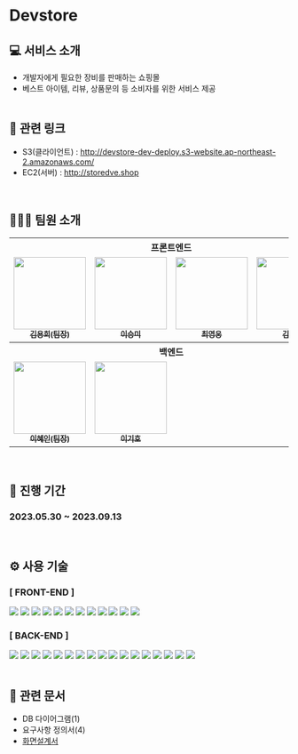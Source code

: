 # Devstore

## 💻 서비스 소개

- 개발자에게 필요한 장비를 판매하는 쇼핑몰
- 베스트 아이템, 리뷰, 상품문의 등 소비자를 위한 서비스 제공 <br/><br/>

## 📎 관련 링크

- S3(클라이언트) : http://devstore-dev-deploy.s3-website.ap-northeast-2.amazonaws.com/
- EC2(서버) : http://storedve.shop

<br/>

## 🧑🏻‍💻 팀원 소개

<table>
  <tbody>
    <tr><th colspan="4">프론트엔드</th></tr>
    <tr>
      <td align="center"><a href="https://github.com/kyhui1115"><img src="https://avatars.githubusercontent.com/u/113227749?v=4" width="130px;" alt=""/><br /><sub><b>김용희(팀장)</b></sub></a><br /></td>
      <td align="center"><a href="https://github.com/mya413"><img src="https://avatars.githubusercontent.com/u/77402599?v=4"
      width="130px;" alt=""/><br /><sub><b>이승미</b></sub></a><br /></td>
      <td align="center"><a href="https://github.com/memolovel"><img src="https://avatars.githubusercontent.com/u/112806153?s=400&u=d93ef9b0d6281ff3e0bd6aa72d6d75a143ec2894&v=4" width="130px;" alt=""/><br /><sub><b>최영웅</b></sub></a><br /></td>
      <td align="center"><a href="https://github.com/ASOpaper"><img src="https://avatars.githubusercontent.com/u/102563367?v=4" width="130px;" alt=""/><br /><sub><b>김현지</b></sub></a><br /></td>
    </tr>
    <tr><th colspan="4">백엔드</th></tr>
    <tr></tr>
      <td align="center"><a href="https://github.com/zoeee6"><img src="https://avatars.githubusercontent.com/u/97688557?v=4" width="130px;" alt=""/><br /><sub><b>이혜인(팀장)</b></sub></a><br /></td>
      <td align="center"><a href="https://github.com/LEEGIHO94"><img src="https://avatars.githubusercontent.com/u/116015708?v=4" width="130px;" alt=""/><br /><sub><b>이기호</b></sub></a><br /></td>
    </tr>
  </tbody>
</table>

<br/>

## 📆 진행 기간

### 2023.05.30 ~ 2023.09.13

<br/>

## ⚙️ 사용 기술

### [ FRONT-END ]

<div>
    <img src="https://img.shields.io/badge/Typescript-3178C6?style=flat-square&logo=Typescript&logoColor=white"/>
    <img src="https://img.shields.io/badge/Tailwind CSS-06B6D4?style=flat-square&logo=Tailwind CSS&logoColor=white"/>
    <img src="https://img.shields.io/badge/React-61DAFB?style=flat-square&logo=React&logoColor=black"/>
    <img src="https://img.shields.io/badge/Redux-764ABC?style=flat-square&logo=Redux&logoColor=white">
    <img src="https://img.shields.io/badge/HTML5-E34F26?style=flat-square&logo=html5&logoColor=white"/>
    <img src="https://img.shields.io/badge/CSS3-1572B6?style=flat-square&logo=css3&logoColor=white"/>
    <img src="https://img.shields.io/badge/AXIOS-000000?style=flat-square&logo=AXIOS&logoColor=white"/>
    <img src="https://img.shields.io/badge/amazons3-569A31?style=flat-square&logo=amazons3&logoColor=white"/>
    <img src="https://img.shields.io/badge/AWS SDK-232F3E?style=flat-square&logo=AWS SDK&logoColor=white"/>
    <img src="https://img.shields.io/badge/eslint-4B32C3?style=flat-square&logo=eslint&logoColor=white"/>
    <img src="https://img.shields.io/badge/prettier-F7B93E?style=flat-square&logo=prettier&logoColor=black"/>
    <img src="https://img.shields.io/badge/figma-F24E1E?style=flat-square&logo=figma&logoColor=white"/>
</div>

### [ BACK-END ]

<div>
    <img src="https://img.shields.io/badge/Springboot-80EA62?style=flat-square&logo=Springboot&logoColor=black"/>
    <img src="https://img.shields.io/badge/Spring DATA JPA-80EA62?style=flat-square&logo=Spring&logoColor=black"/>
    <img src="https://img.shields.io/badge/REDIS-dc382c?style=flat-square&logo=REDIS&logoColor=white"/>
    <img src="https://img.shields.io/badge/MySQL-764ABC?style=flat-square&logo=MySQL&logoColor=white">
    <img src="https://img.shields.io/badge/junit5-25A162?style=flat-square&logo=junit5&logoColor=white"/>
    <img src="https://img.shields.io/badge/Mockito-92AF67?style=flat-square&logo=Mockito&logoColor=white"/>
    <img src="https://img.shields.io/badge/Docker-2496ED?style=flat-square&logo=Docker&logoColor=white"/>
    <img src="https://img.shields.io/badge/amazonaws-232F3E?style=flat-square&logo=amazonaws&logoColor=white"/>
    <img src="https://img.shields.io/badge/amazons3-569A31?style=flat-square&logo=amazons3&logoColor=white"/>
    <img src="https://img.shields.io/badge/amazonec2-FF9900?style=flat-square&logo=amazonec2&logoColor=white"/>
    <img src="https://img.shields.io/badge/amazonrds-527FFF?style=flat-square&logo=amazonrds&logoColor=white"/>
    <img src="https://img.shields.io/badge/Swagger-85EA2D?style=flat-square&logo=Swagger&logoColor=black"/>
    <img src="https://img.shields.io/badge/PostMan-FF6C37?style=flat-square&logo=PostMan&logoColor=white"/>
    <img src="https://img.shields.io/badge/OAuth2-EB5424?style=flat-square&logo=auth0&logoColor=white"/>
    <img src="https://img.shields.io/badge/JWT-000000?style=flat-square&logo=JWT&logoColor=white"/>
    <img src="https://img.shields.io/badge/spring security-6cb52d?style=flat-square&logo=spring security&logoColor=white"/>
    <img src="https://img.shields.io/badge/Jenkins-000000?style=flat-square&logo=Jenkins&logoColor=white"/>
</div>

<br/>

## 📁 관련 문서

- DB 다이어그램(1)
- 요구사항 정의서(4)
- <a href="https://www.figma.com/file/SA3jZaCgtKbwJ3FIvyAeGM/Devstore-%ED%99%94%EB%A9%B4%EC%84%A4%EA%B3%84%EC%84%9C?type=design&node-id=0-1&mode=design&t=nkZOYnR5z8IRKyVK-0">화면설계서</a>

<br/>

<br/>
